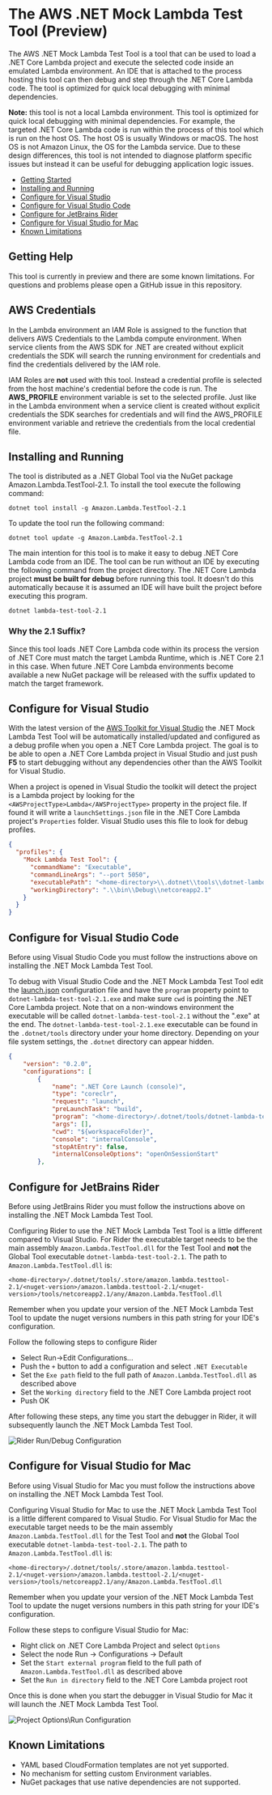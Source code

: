 # The AWS .NET Mock Lambda Test Tool (Preview)

The AWS .NET Mock Lambda Test Tool is a tool that can be used to load a .NET Core Lambda project and execute the selected code inside an emulated Lambda environment. An IDE that is attached to the process hosting this tool can then debug and step through the .NET Core Lambda code. The tool is optimized for quick local debugging with minimal dependencies.

**Note:** this tool is not a local Lambda environment. This tool is optimized for quick local debugging with minimal dependencies. For example, the targeted .NET Core Lambda code is run within the process of this tool which is run on the host OS. The host OS is usually Windows or macOS.  The host OS is not Amazon Linux, the OS for the Lambda service. Due to these design differences, this tool is not intended to diagnose platform specific issues but instead it can be useful for debugging application logic issues.

* [Getting Started](#getting-help)
* [Installing and Running](#installing-and-running)
* [Configure for Visual Studio](#configure-for-visual-studio)
* [Configure for Visual Studio Code](#configure-for-visual-studio-code)
* [Configure for JetBrains Rider](#configure-for-jetbrains-rider)
* [Configure for Visual Studio for Mac](#configure-for-visual-studio-for-mac)
* [Known Limitations](#known-limitations)

## Getting Help
This tool is currently in preview and there are some known limitations. For questions and problems please open a GitHub issue in this repository.

## AWS Credentials

In the Lambda environment an IAM Role is assigned to the function that delivers AWS Credentials to the Lambda compute environment. When service clients from the AWS SDK for .NET are created without explicit credentials the SDK will search the running environment for credentials and find the credentials delivered by the IAM role.

IAM Roles are **not** used with this tool. Instead a credential profile is selected from the host machine's credential before the code is run. The **AWS_PROFILE** environment variable is set to the selected profile. Just like in the Lambda environment when a service client is created without explicit credentials the SDK searches for credentials and will find the AWS_PROFILE environment variable and retrieve the credentials from the local credential file.

## Installing and Running

The tool is distributed as a .NET Global Tool via the NuGet package Amazon.Lambda.TestTool-2.1. To install the tool execute the following command:

```
dotnet tool install -g Amazon.Lambda.TestTool-2.1
```

To update the tool run the following command:

```
dotnet tool update -g Amazon.Lambda.TestTool-2.1
```

The main intention for this tool is to make it easy to debug .NET Core Lambda code from an IDE. The tool can be run without an IDE by executing the following command from the project directory. The .NET Core Lambda project **must be built for debug** before running this tool. It doesn't do this automatically because it is assumed an IDE will have built the project before executing this program.

```
dotnet lambda-test-tool-2.1
```


### Why the 2.1 Suffix?

Since this tool loads .NET Core Lambda code within its process the version of .NET Core must match the target Lambda Runtime, which is .NET Core 2.1 in this case. When future .NET Core Lambda environments become available a new NuGet package will be released with the suffix updated to match the target framework.


## Configure for Visual Studio

With the latest version of the [AWS Toolkit for Visual Studio](https://marketplace.visualstudio.com/items?itemName=AmazonWebServices.AWSToolkitforVisualStudio2017) the .NET Mock Lambda Test Tool will be automatically installed/updated and configured as a debug profile when you open a .NET Core Lambda project. The goal is to be able to open a .NET Core Lambda project in Visual Studio and just push **F5** to start debugging without any dependencies other than the AWS Toolkit for Visual Studio.

When a project is opened in Visual Studio the toolkit will detect the project is a Lambda project by looking for the `<AWSProjectType>Lambda</AWSProjectType>` property in the project file. If found it will write a `launchSettings.json` file in the .NET Core Lambda project's `Properties` folder. Visual Studio uses this file to look for debug profiles.
```json
{
  "profiles": {
    "Mock Lambda Test Tool": {
      "commandName": "Executable",
      "commandLineArgs": "--port 5050",
      "executablePath": "<home-directory>\\.dotnet\\tools\\dotnet-lambda-test-tool-2.1.exe",
      "workingDirectory": ".\\bin\\Debug\\netcoreapp2.1"
    }
  }
}
```


## Configure for Visual Studio Code

Before using Visual Studio Code you must follow the instructions above on installing the .NET Mock Lambda Test Tool.

To debug with Visual Studio Code and the .NET Mock Lambda Test Tool edit the [launch.json](https://code.visualstudio.com/docs/editor/debugging#_launch-configurations) configuration file and have the `program` property point to `dotnet-lambda-test-tool-2.1.exe` and make sure `cwd` is pointing the .NET Core Lambda project. Note that on a non-windows environment the executable will be called `dotnet-lambda-test-tool-2.1` without the ".exe" at the end. The `dotnet-lambda-test-tool-2.1.exe` executable can be found in the `.dotnet/tools` directory under your home directory. Depending on your file system settings, the `.dotnet` directory can appear hidden.

```json
{
    "version": "0.2.0",
    "configurations": [
        {
            "name": ".NET Core Launch (console)",
            "type": "coreclr",
            "request": "launch",
            "preLaunchTask": "build",
            "program": "<home-directory>/.dotnet/tools/dotnet-lambda-test-tool-2.1.exe",
            "args": [],
            "cwd": "${workspaceFolder}",
            "console": "internalConsole",
            "stopAtEntry": false,
            "internalConsoleOptions": "openOnSessionStart"
        },
```        

## Configure for JetBrains Rider

Before using JetBrains Rider you must follow the instructions above on installing the .NET Mock Lambda Test Tool.

Configuring  Rider to use the .NET Mock Lambda Test Tool is a little different compared to Visual Studio. For Rider the executable target needs to be the main assembly `Amazon.Lambda.TestTool.dll` for the Test Tool and **not** the Global Tool executable `dotnet-lambda-test-tool-2.1`. The path to `Amazon.Lambda.TestTool.dll` is:

```
<home-directory>/.dotnet/tools/.store/amazon.lambda.testtool-2.1/<nuget-version>/amazon.lambda.testtool-2.1/<nuget-version>/tools/netcoreapp2.1/any/Amazon.Lambda.TestTool.dll
```

Remember when you update your version of the .NET Mock Lambda Test Tool to update the nuget versions numbers in this path string for your IDE's configuration.

Follow the following steps to configure Rider
* Select Run->Edit Configurations...
* Push the `+` button to add a configuration and select `.NET Executable`
* Set the `Exe path` field to the full path of `Amazon.Lambda.TestTool.dll` as described above
* Set the `Working directory` field to the .NET Core Lambda project root
* Push OK

After following these steps, any time you start the debugger in Rider, it will subsequently launch the .NET Mock Lambda Test Tool.

![Rider Run/Debug Configuration](./Resources/RiderSetup.png)

## Configure for Visual Studio for Mac

Before using Visual Studio for Mac you must follow the instructions above on installing the .NET Mock Lambda Test Tool.

Configuring Visual Studio for Mac to use the .NET Mock Lambda Test Tool is a little different compared to Visual Studio. For Visual Studio for Mac the executable target needs to be the main assembly `Amazon.Lambda.TestTool.dll` for the Test Tool and **not** the Global Tool executable `dotnet-lambda-test-tool-2.1`. The path to `Amazon.Lambda.TestTool.dll` is:

```
<home-directory>/.dotnet/tools/.store/amazon.lambda.testtool-2.1/<nuget-version>/amazon.lambda.testtool-2.1/<nuget-version>/tools/netcoreapp2.1/any/Amazon.Lambda.TestTool.dll
```
Remember when you update your version of the .NET Mock Lambda Test Tool to update the nuget versions numbers in this path string for your IDE's configuration.

Follow these steps to configure Visual Studio for Mac:

* Right click on .NET Core Lambda Project and select `Options`
* Select the node Run -> Configurations -> Default
* Set the `Start external program` field to the full path of `Amazon.Lambda.TestTool.dll` as described above
* Set the `Run in directory` field to the .NET Core Lambda project root

Once this is done when you start the debugger in Visual Studio for Mac it will launch the .NET Mock Lambda Test Tool.

![Project Options\Run Configuration](./Resources/VisualStudioForMac.png)

## Known Limitations

* YAML based CloudFormation templates are not yet supported.
* No mechanism for setting custom Environment variables.
* NuGet packages that use native dependencies are not supported.
